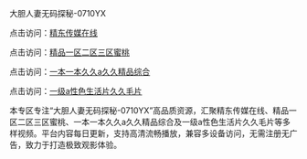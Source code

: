 大胆人妻无码探秘-0710YX

点击访问：<a href="https://heiliaoxwd5i8.pages.dev">精东传媒在线</a>

点击访问：<a href="https://heiliaowt0d7p.pages.dev">精品一区二区三区蜜桃</a>

点击访问：<a href="https://heiliaoga6s9v.pages.dev">一本一本久久a久久精品综合</a>

点击访问：<a href="https://heiliaoow5kzm.pages.dev">一级a性色生活片久久毛片</a>

本专区专注“大胆人妻无码探秘-0710YX”高品质资源，汇聚精东传媒在线、精品一区二区三区蜜桃、一本一本久久a久久精品综合及一级a性色生活片久久毛片等多样视频。平台内容每日更新，支持高清流畅播放，兼容多设备访问，无需注册无广告，致力于打造极致观影体验。

<span style="display:none;">[Canonical link](https://github.com/tam20250710/so56)</span>
